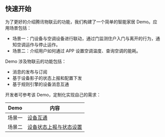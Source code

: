 ## 快速开始

为了更好的介绍腾讯物联云的功能，我们构建了一个简单的智能家居 Demo。应用场景包括：
- 场景一：门设备与空调设备进行联动，通过门监测住户入门与离开的行为，通知空调运作与停止运作。
- 场景二：介绍用户如何通过 APP 设置空调温度、查询空调的能耗。

Demo 涉及物联云的功能包括：
- 消息的发布与订阅
- 基于设备影子的状态上报和配置下发
- 基于规则引擎的设备消息互通

开发者可参考该 Demo，定制化实现自己的需求：

| Demo | 内容 | 
|---------|---------|
| 场景一 | [设备互通]() |
| 场景二 | [设备状态上报与状态设置]() |
